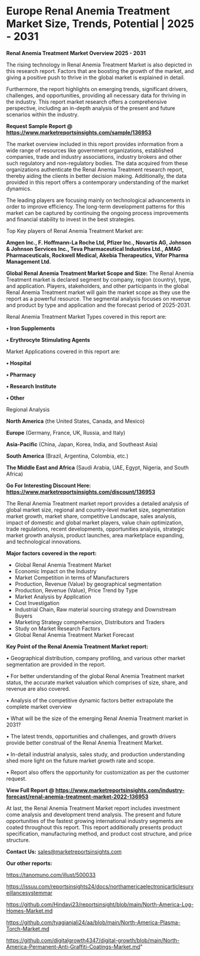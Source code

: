# Europe Renal Anemia Treatment Market Size, Trends, Potential | 2025 - 2031

<Strong> Renal Anemia Treatment Market Overview 2025 - 2031</strong>

The rising technology in Renal Anemia Treatment Market is also depicted in this research report. Factors that are boosting the growth of the market, and giving a positive push to thrive in the global market is explained in detail.

Furthermore, the report highlights on emerging trends, significant drivers, challenges, and opportunities, providing all necessary data for thriving in the industry. This report market research offers a comprehensive perspective, including an in-depth analysis of the present and future scenarios within the industry.

<strong>Request Sample Report @ <a href=https://www.marketreportsinsights.com/sample/136953>https://www.marketreportsinsights.com/sample/136953</a></strong>

The market overview included in this report provides information from a wide range of resources like government organizations, established companies, trade and industry associations, industry brokers and other such regulatory and non-regulatory bodies. The data acquired from these organizations authenticate the Renal Anemia Treatment research report, thereby aiding the clients in better decision making. Additionally, the data provided in this report offers a contemporary understanding of the market dynamics.

The leading players are focusing mainly on technological advancements in order to improve efficiency. The long-term development patterns for this market can be captured by continuing the ongoing process improvements and financial stability to invest in the best strategies.

Top Key players of Renal Anemia Treatment Market are:

<strong>Amgen Inc., F. Hoffmann-La Roche Ltd, Pfizer Inc., Novartis AG, Johnson & Johnson Services Inc., Teva Pharmaceutical Industries Ltd., AMAG Pharmaceuticals, Rockwell Medical, Akebia Therapeutics, Vifor Pharma Management Ltd.</strong>

<strong><b>Global Renal Anemia Treatment Market Scope and Size:</b></strong>
The Renal Anemia Treatment market is declared segment by company, region (country), type, and application. Players, stakeholders, and other participants in the global Renal Anemia Treatment market will gain the market scope as they use the report as a powerful resource. The segmental analysis focuses on revenue and product by type and application and the forecast period of 2025-2031.

Renal Anemia Treatment Market Types covered in this report are:

<strong>• Iron Supplements

• Erythrocyte Stimulating Agents</strong>

Market Applications covered in this report are:

<strong>• Hospital

• Pharmacy

• Research Institute

• Other</strong> 

Regional Analysis

<strong>North America</strong> (the United States, Canada, and Mexico)

<strong>Europe</strong> (Germany, France, UK, Russia, and Italy)

<strong>Asia-Pacific</strong> (China, Japan, Korea, India, and Southeast Asia)

<strong>South America</strong> (Brazil, Argentina, Colombia, etc.)

<strong>The Middle East and Africa</strong> (Saudi Arabia, UAE, Egypt, Nigeria, and South Africa)

<strong>Go For Interesting Discount Here: <a href=https://www.marketreportsinsights.com/discount/136953>https://www.marketreportsinsights.com/discount/136953</a></strong>

The Renal Anemia Treatment market report provides a detailed analysis of global market size, regional and country-level market size, segmentation market growth, market share, competitive Landscape, sales analysis, impact of domestic and global market players, value chain optimization, trade regulations, recent developments, opportunities analysis, strategic market growth analysis, product launches, area marketplace expanding, and technological innovations.

<strong><b>Major factors covered in the report:</b></strong>
<ul>
  <li>Global Renal Anemia Treatment Market </li>
  <li>Economic Impact on the Industry</li>
  <li>Market Competition in terms of Manufacturers</li>
  <li>Production, Revenue (Value) by geographical segmentation</li>
  <li>Production, Revenue (Value), Price Trend by Type</li>
  <li>Market Analysis by Application</li>
  <li>Cost Investigation</li>
  <li>Industrial Chain, Raw material sourcing strategy and Downstream Buyers</li>
  <li>Marketing Strategy comprehension, Distributors and Traders</li>
  <li>Study on Market Research Factors</li>
  <li>Global Renal Anemia Treatment Market Forecast</li>
</ul>

<strong><b>Key Point of the Renal Anemia Treatment Market report:</b></strong>

• Geographical distribution, company profiling, and various other market segmentation are provided in the report.

• For better understanding of the global Renal Anemia Treatment market status, the accurate market valuation which comprises of size, share, and revenue are also covered.

• Analysis of the competitive dynamic factors better extrapolate the complete market overview

• What will be the size of the emerging Renal Anemia Treatment market in 2031?

• The latest trends, opportunities and challenges, and growth drivers provide better construal of the Renal Anemia Treatment Market.

• In-detail industrial analysis, sales study, and production understanding shed more light on the future market growth rate and scope.

• Report also offers the opportunity for customization as per the customer request.

<strong><b>View Full Report @ <a href=https://www.marketreportsinsights.com/industry-forecast/renal-anemia-treatment-market-2022-136953>https://www.marketreportsinsights.com/industry-forecast/renal-anemia-treatment-market-2022-136953</a></b></strong>


At last, the Renal Anemia Treatment Market report includes investment come analysis and development trend analysis. The present and future opportunities of the fastest growing international industry segments are coated throughout this report. This report additionally presents product specification, manufacturing method, and product cost structure, and price structure.

<strong>Contact Us:</strong>
sales@marketreportsinsights.com

<strong>Our other reports:</strong>

<a href=https://tanomuno.com/illust/500033>https://tanomuno.com/illust/500033</a>

<a href=https://issuu.com/reportsinsights24/docs/northamericaelectronicarticlesurveillancesystemmar>https://issuu.com/reportsinsights24/docs/northamericaelectronicarticlesurveillancesystemmar</a>

<a href=https://github.com/Hindavi23/reportsinsight/blob/main/North-America-Log-Homes-Market.md>https://github.com/Hindavi23/reportsinsight/blob/main/North-America-Log-Homes-Market.md</a>

<a href=https://github.com/tyagianjali24/aa/blob/main/North-America-Plasma-Torch-Market.md>https://github.com/tyagianjali24/aa/blob/main/North-America-Plasma-Torch-Market.md</a>

<a href=https://github.com/digitalgrowth4347/digital-growth/blob/main/North-America-Permanent-Anti-Graffiti-Coatings-Market.md>https://github.com/digitalgrowth4347/digital-growth/blob/main/North-America-Permanent-Anti-Graffiti-Coatings-Market.md</a>"

